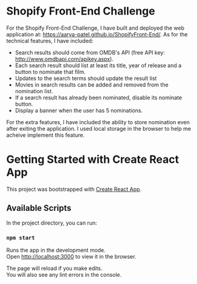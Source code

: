 # Shopify Front-End Challenge
For the Shopify Front-End Challenge, I have built and deployed the web application at: https://aarya-patel.github.io/ShopifyFront-End/. As for the technical features, I have included: 
* Search results should come from OMDB's API (free API key: http://www.omdbapi.com/apikey.aspx).
* Each search result should list at least its title, year of release and a button to nominate that film.
* Updates to the search terms should update the result list
* Movies in search results can be added and removed from the nomination list.
* If a search result has already been nominated, disable its nominate button.
* Display a banner when the user has 5 nominations.

For the extra features, I have included the ability to store nomination even after exiting the application. I used local storage in the browser to help me acheive implement this feature.


# Getting Started with Create React App

This project was bootstrapped with [Create React App](https://github.com/facebook/create-react-app).

## Available Scripts

In the project directory, you can run:

### `npm start`

Runs the app in the development mode.\
Open [http://localhost:3000](http://localhost:3000) to view it in the browser.

The page will reload if you make edits.\
You will also see any lint errors in the console.
